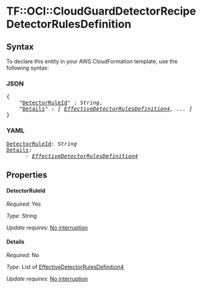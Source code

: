 # TF::OCI::CloudGuardDetectorRecipe DetectorRulesDefinition

## Syntax

To declare this entity in your AWS CloudFormation template, use the following syntax:

### JSON

<pre>
{
    "<a href="#detectorruleid" title="DetectorRuleId">DetectorRuleId</a>" : <i>String</i>,
    "<a href="#details" title="Details">Details</a>" : <i>[ <a href="effectivedetectorrulesdefinition4.md">EffectiveDetectorRulesDefinition4</a>, ... ]</i>
}
</pre>

### YAML

<pre>
<a href="#detectorruleid" title="DetectorRuleId">DetectorRuleId</a>: <i>String</i>
<a href="#details" title="Details">Details</a>: <i>
      - <a href="effectivedetectorrulesdefinition4.md">EffectiveDetectorRulesDefinition4</a></i>
</pre>

## Properties

#### DetectorRuleId

_Required_: Yes

_Type_: String

_Update requires_: [No interruption](https://docs.aws.amazon.com/AWSCloudFormation/latest/UserGuide/using-cfn-updating-stacks-update-behaviors.html#update-no-interrupt)

#### Details

_Required_: No

_Type_: List of <a href="effectivedetectorrulesdefinition4.md">EffectiveDetectorRulesDefinition4</a>

_Update requires_: [No interruption](https://docs.aws.amazon.com/AWSCloudFormation/latest/UserGuide/using-cfn-updating-stacks-update-behaviors.html#update-no-interrupt)

